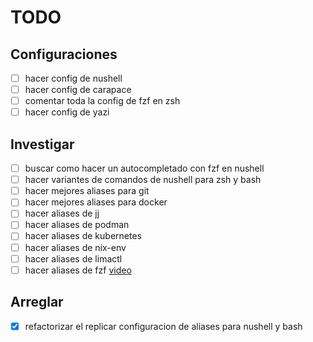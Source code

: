 # TODO

## Configuraciones

- [ ] hacer config de nushell
- [ ] hacer config de carapace
- [ ] comentar toda la config de fzf en zsh
- [ ] hacer config de yazi

## Investigar

- [ ] buscar como hacer un autocompletado con fzf en nushell
- [ ] hacer variantes de comandos de nushell para zsh y bash
- [ ] hacer mejores aliases para git
- [ ] hacer mejores aliases para docker
- [ ] hacer aliases de jj
- [ ] hacer aliases de podman
- [ ] hacer aliases de kubernetes
- [ ] hacer aliases de nix-env
- [ ] hacer aliases de limactl
- [ ] hacer aliases de fzf [video](https://www.youtube.com/watch?v=MvLQor1Ck3M)

## Arreglar

- [X] refactorizar el replicar configuracion de aliases para nushell y bash
